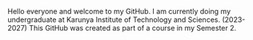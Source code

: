 Hello everyone and welcome to my GitHub.
I am currently doing my undergraduate at Karunya Institute of Technology and Sciences. (2023-2027)
This GitHub was created as part of a course in my Semester 2. 

